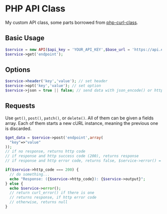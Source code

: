 # PHP API Class
My custom API class, some parts borrowed from [php-curl-class](https://github.com/php-curl-class/php-curl-class).

## Basic Usage

```php
$service = new API($api_key = 'YOUR_API_KEY',$base_url = 'https://api.example.com/v1/', $json = true | false); // send all data as JSON
$service->get('endpoint');
```

## Options

```php
$service->header('key','value'); // set header
$service->opt('key','value'); // set option
$service->json = true || false; // send data with json_encode() or http_build_query()
```

## Requests

Use `get()`, `post()`, `patch()`, or `delete()`. All of them can be given a fields array. Each of them starts a new cURL instance, meaning the previous one is discarded.

```php
$get_data = $service->post('endpoint',array(
  "key"=>"value"
));
// if no response, returns http code
// if response and http success code (200), returns response
// if response and http error code, returns false, $service->error() = response

if($service->http_code === 200) {
  // do something...
  echo "Response: ({$service->http_code}): {$service->output}";
} else {
  echo $service->error();
  // return curl_error() if there is one
  // returns response, if http error code
  // otherwise, returns null
}
```
